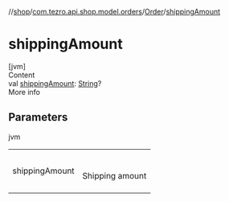 //[shop](../../../index.md)/[com.tezro.api.shop.model.orders](../index.md)/[Order](index.md)/[shippingAmount](shipping-amount.md)



# shippingAmount  
[jvm]  
Content  
val [shippingAmount](shipping-amount.md): [String](https://kotlinlang.org/api/latest/jvm/stdlib/kotlin/-string/index.html)?  
More info  


## Parameters  
  
jvm  
  
| | |
|---|---|
| <a name="com.tezro.api.shop.model.orders/Order/shippingAmount/#/PointingToDeclaration/"></a>shippingAmount| <a name="com.tezro.api.shop.model.orders/Order/shippingAmount/#/PointingToDeclaration/"></a><br><br>Shipping amount<br><br>|
  
  




